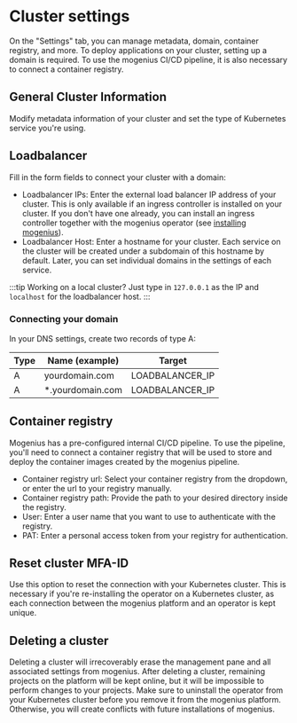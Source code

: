 ﻿---
sidebar_position: 3
description: Prepare a cluster in mogenius to connect with your own Kubernetes cluster.
---

# Cluster settings

On the "Settings" tab, you can manage metadata, domain, container registry, and more. To deploy applications on your cluster, setting up a domain is required. To use the mogenius CI/CD pipeline, it is also necessary to connect a container registry.

## General Cluster Information
Modify metadata information of your cluster and set the type of Kubernetes service you're using.

## Loadbalancer
Fill in the form fields to connect your cluster with a domain:
- Loadbalancer IPs: Enter the external load balancer IP address of your cluster. This is only available if an ingress controller is installed on your cluster. If you don't have one already, you can install an ingress controller together with the mogenius operator (see [installing mogenius](./installing-mogenius.md)).
- Loadbalancer Host: Enter a hostname for your cluster. Each service on the cluster will be created under a subdomain of this hostname by default. Later, you can set individual domains in the settings of each service.

:::tip
Working on a local cluster? Just type in `127.0.0.1` as the IP and `localhost` for the loadbalancer host.
:::

### Connecting your domain
In your DNS settings, create two records of type A:

|Type|Name (example)|Target|
|---|---|---|
|A|yourdomain.com|LOADBALANCER_IP|
|A|*.yourdomain.com|LOADBALANCER_IP|

## Container registry
Mogenius has a pre-configured internal CI/CD pipeline. To use the pipeline, you'll need to connect a container registry that will be used to store and deploy the container images created by the mogenius pipeline.
- Container registry url: Select your container registry from the dropdown, or enter the url to your registry manually.
- Container registry path: Provide the path to your desired directory inside the registry.
- User: Enter a user name that you want to use to authenticate with the registry.
- PAT: Enter a personal access token from your registry for authentication.

## Reset cluster MFA-ID
Use this option to reset the connection with your Kubernetes cluster. This is necessary if you're re-installing the operator on a Kubernetes cluster, as each connection between the mogenius platform and an operator is kept unique.

## Deleting a cluster
Deleting a cluster will irrecoverably erase the management pane and all associated settings from mogenius. After deleting a cluster, remaining projects on the platform will be kept online, but it will be impossible to perform changes to your projects. Make sure to uninstall the operator from your Kubernetes cluster before you remove it from the mogenius platform. Otherwise, you will create conflicts with future installations of mogenius.